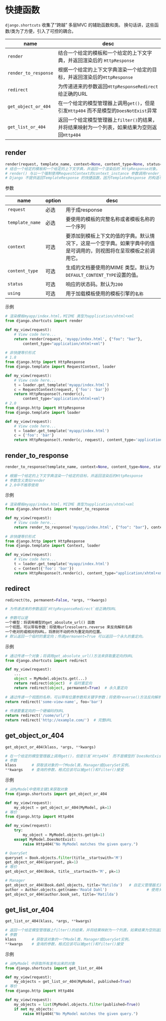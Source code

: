 # 快捷函数

`django.shortcuts` 收集了“跨越” 多层MVC 的辅助函数和类。 换句话讲，这些函数/类为了方便，引入了可控的耦合。

| name                 | desc                                                         |
| -------------------- | ------------------------------------------------------------ |
| `render`             | 结合一个给定的模板和一个给定的上下文字典，并返回渲染后的 `HttpResponse ` |
| `render_to_response` | 根据一个给定的上下文字典渲染一个给定的目标，并返回渲染后的`HttpResponse` |
| `redirect`           | 为传递进来的参数返回`HttpResponseRedirect`给正确的URL        |
| `get_object_or_404`  | 在一个给定的模型管理器上调用`get()`，但是引发`Http404` 而不是模型的`DoesNotExist`异常 |
| `get_list_or_404`    | 返回一个给定模型管理器上`filter()`的结果，并将结果映射为一个列表，如果结果为空则返回`Http404` |

## render

```python
render(request, template_name, context=None, content_type=None, status=None, using=None)
# 结合一个给定的模板和一个给定的上下文字典，并返回一个渲染后的 HttpResponse对象。
# render() 与以一个强制使用RequestContext的context_instance 参数调用render_to_response() 相同。
# Django 不提供返回TemplateResponse 的快捷函数，因为TemplateResponse 的构造与render() 提供的便利是一个层次的。
```

参数

| name            | option | desc                                                         |
| --------------- | ------ | ------------------------------------------------------------ |
| `request`       | 必选   | 用于成response                                               |
| `template_name` | 必选   | 要使用的模板的完整名称或者模板名称的一个序列                 |
| `context`       | 可选   | 要添加到模板上下文的值的字典。默认情况下，这是一个空字典。如果字典中的值是可调用的，则视图将在呈现模板之前调用它。 |
| `content_type`  | 可选   | 生成的文档要使用的MIME 类型。默认为`DEFAULT_CONTENT_TYPE`设置的值。 |
| `status`        | 可选   | 响应的状态码。默认为`200`                                    |
| `using`         | 可选   | 用于加载模板使用的模板引擎的`名称`                           |

示例

```python
# 渲染模板myapp/index.html，MIIME 类型为application/xhtml+xml
from django.shortcuts import render

def my_view(request):
    # View code here...
    return render(request, 'myapp/index.html', {"foo": "bar"},
        content_type="application/xhtml+xml")
  
# 非快捷等价形式
# 1.8
from django.http import HttpResponse
from django.template import RequestContext, loader

def my_view(request):
    # View code here...
    t = loader.get_template('myapp/index.html')
    c = RequestContext(request, {'foo': 'bar'})
    return HttpResponse(t.render(c),
        content_type="application/xhtml+xml")
# 2.0
from django.http import HttpResponse
from django.template import loader

def my_view(request):
    # View code here...
    t = loader.get_template('myapp/index.html')
    c = {'foo': 'bar'}
    return HttpResponse(t.render(c, request), content_type='application/xhtml+xml')
```

## render_to_response

```python
render_to_response(template_name, context=None, content_type=None, status=None, using=None)

# 根据一个给定的上下文字典渲染一个给定的目标，并返回渲染后的HttpResponse
# 参数含义类似render
# 2.0中不推荐使用
```

示例

```python
# 渲染模板myapp/index.html，MIIME 类型为application/xhtml+xml
from django.shortcuts import render_to_response

def my_view(request):
    # View code here...
    return render_to_response('myapp/index.html', {"foo": "bar"}, content_type="application/xhtml+xml")
  
# 非快捷等价形式
from django.http import HttpResponse
from django.template import Context, loader

def my_view(request):
    # View code here...
    t = loader.get_template('myapp/index.html')
    c = Context({'foo': 'bar'})
    return HttpResponse(t.render(c), content_type="application/xhtml+xml")
```

## redirect

```python
redirect(to, permanent=False, *args, **kwargs)

# 为传递进来的参数返回`HttpResponseRedirect`给正确的URL

# 参数可以是
一个模型：将调用模型的get_absolute_url() 函数
一个视图，可以带有参数：将使用urlresolvers.reverse 来反向解析名称
一个绝对的或相对的URL，将原封不动的作为重定向的位置。
# 默认返回一个临时的重定向；传递permanent=True 可以返回一个永久的重定向。
```

示例

```python
# 通过传递一个对象；将调用get_absolute_url()方法来获取重定向的URL
from django.shortcuts import redirect

def my_view(request):
    ...
    object = MyModel.objects.get(...)
    return redirect(object)  # 临时重定向
  	return redirect(object, permanent=True)  # 永久重定向
  
# 通过传递一个视图的名称，可以带有位置参数和关键字参数；将使用reverse()方法反向解析URL
return redirect('some-view-name', foo='bar')
 
# 传递要重定向的一个硬编码的URL
return redirect('/some/url/')
return redirect('http://example.com/')  # 完整URL
```

## get_object_or_404

```python
get_object_or_404(klass, *args, **kwargs)

# 在一个给定的模型管理器上调用get()，但是引发`Http404` 而不是模型的`DoesNotExist`异常
# 参数
klass  		# 获取该对象的一个Model类，Manager或QuerySet实例。
**kwargs	# 查询的参数，格式应该可以被get()和filter()接受
```

示例

```python
# 从MyModel中使用主键1来获取对象
from django.shortcuts import get_object_or_404

def my_view(request):
    my_object = get_object_or_404(MyModel, pk=1)
# 等价
from django.http import Http404

def my_view(request):
    try:
        my_object = MyModel.objects.get(pk=1)
    except MyModel.DoesNotExist:
        raise Http404("No MyModel matches the given query.")

# QuerySet
queryset = Book.objects.filter(title__startswith='M')
get_object_or_404(queryset, pk=1)
# 等价
get_object_or_404(Book, title__startswith='M', pk=1)

# Manager
get_object_or_404(Book.dahl_objects, title='Matilda')   # 自定义管理器尤其有用
author = Author.objects.get(name='Roald Dahl')					# 使用关联的管理器
get_object_or_404(author.book_set, title='Matilda')  
```

## get_list_or_404

```python
get_list_or_404(klass, *args, **kwargs)

# 返回一个给定模型管理器上filter()的结果，并将结果映射为一个列表，如果结果为空则返回`Http404`
# 参数
klass  		# 获取该对象的一个Model类，Manager或QuerySet实例。
**kwargs	# 查询的参数，格式应该可以被get()和filter()接受
```

示例

```python
# 从MyModel 中获取所有发布出来的对象
from django.shortcuts import get_list_or_404

def my_view(request):
    my_objects = get_list_or_404(MyModel, published=True)
# 等价
from django.http import Http404

def my_view(request):
    my_objects = list(MyModel.objects.filter(published=True))
    if not my_objects:
        raise Http404("No MyModel matches the given query.")
```